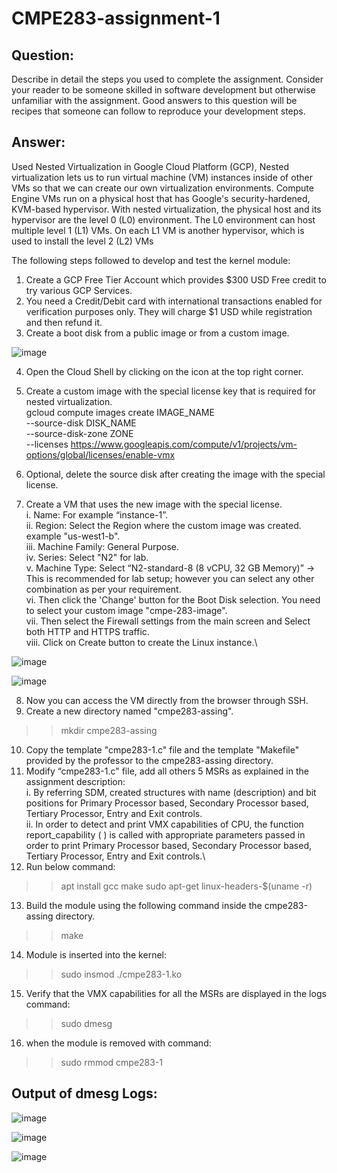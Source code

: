 # CMPE283-assignment-1
## Question:
Describe in detail the steps you used to complete the assignment. Consider your reader to be someone skilled in software development but otherwise unfamiliar with the assignment. Good answers to this question will be recipes that someone can follow to reproduce your development steps.

## Answer:
Used Nested Virtualization in Google Cloud Platform (GCP), Nested virtualization lets us to run virtual machine (VM) instances inside of other VMs so that we can create our own virtualization environments.
Compute Engine VMs run on a physical host that has Google's security-hardened, KVM-based hypervisor. With nested virtualization, the physical host and its hypervisor are the level 0 (L0) environment. The L0 environment can host multiple level 1 (L1) VMs. On each L1 VM is another hypervisor, which is used to install the level 2 (L2) VMs

The following steps followed to develop and test the kernel module:
1.	Create a GCP Free Tier Account which provides $300 USD Free credit to try various GCP Services.
2.	You need a Credit/Debit card with international transactions enabled for verification purposes only. They will charge $1 USD while registration and then refund it.
3.	Create a boot disk from a public image or from a custom image.

 ![image](https://user-images.githubusercontent.com/40047632/198859737-a847b611-362f-4388-98f1-0a98d4257270.png)



4.	Open the Cloud Shell by clicking on the icon at the top right corner.


5.	Create a custom image with the special license key that is required for nested virtualization.\
gcloud compute images create IMAGE_NAME \
  --source-disk DISK_NAME \
  --source-disk-zone ZONE \
  --licenses https://www.googleapis.com/compute/v1/projects/vm-options/global/licenses/enable-vmx
6.	Optional, delete the source disk after creating the image with the special license.
7.	Create a VM that uses the new image with the special license.\
i.	Name: For example “instance-1”.\
ii.	Region: Select the Region where the custom image was created. example "us-west1-b".\
iii.	Machine Family: General Purpose.\
iv.	Series: Select "N2" for lab.\
v.	Machine Type: Select “N2-standard-8 (8 vCPU, 32 GB Memory)” → This is recommended for lab setup; however you can select any other combination as per your requirement.\
vi.	Then click the 'Change' button for the Boot Disk selection. You need to select your custom image "cmpe-283-image".\
vii.	Then select the Firewall settings from the main screen and Select both HTTP and HTTPS traffic.\
viii.	Click on Create button to create the Linux instance.\

![image](https://user-images.githubusercontent.com/40047632/198859746-3bc3ac78-d2e3-445f-8d24-eea09dfa2cf0.png)

 

![image](https://user-images.githubusercontent.com/40047632/198859752-872d8365-0a1a-4758-9f9a-850e8628f4b4.png)
 

 

8.	Now you can access the VM directly from the browser through SSH.
9.	Create a new directory named "cmpe283-assing".
>> mkdir cmpe283-assing
10.	Copy the template "cmpe283-1.c" file and the template "Makefile" provided by the professor to the cmpe283-assing directory.
11.	Modify “cmpe283-1.c" file, add all others 5 MSRs as explained in the assignment description:\
i.	By referring SDM, created structures with name (description) and bit positions for Primary Processor based, Secondary Processor based, Tertiary Processor, Entry and Exit controls.\
ii.	In order to detect and print VMX capabilities of CPU, the function report_capability ( ) is called with appropriate parameters passed in order to print Primary Processor based, Secondary Processor based, Tertiary Processor, Entry and Exit controls.\
12.	Run below command:
>> apt install gcc make
>> sudo apt-get linux-headers-$(uname -r)
13.	Build the module using the following command inside the cmpe283-assing directory.
>> make
14.	Module is inserted into the kernel:
>> sudo insmod ./cmpe283-1.ko
15.	Verify that the VMX capabilities for all the MSRs are displayed in the logs command:
>> sudo dmesg
16.	when the module is removed with command:
>> sudo rmmod cmpe283-1

## Output of dmesg Logs:

![image](https://user-images.githubusercontent.com/40047632/198859766-784f45e2-7fc1-4b65-acf6-40831041cad8.png)

![image](https://user-images.githubusercontent.com/40047632/198859773-7639417f-3ed0-440c-85d3-fe417f1184dc.png)

![image](https://user-images.githubusercontent.com/40047632/198859775-b2990e98-f354-4a13-b1c1-2987faff5d76.png)


